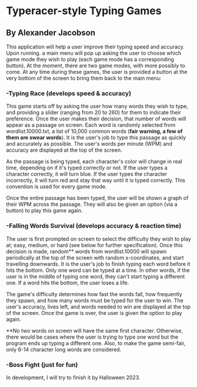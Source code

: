 # Typeracer-style Typing Games

## By Alexander Jacobson

This application will help a user improve their typing speed and accuracy. 
Upon running. a main menu will pop up asking the user to choose which game mode
they wish to play (each game mode has a corresponding button). At the moment, 
there are two game modes, with more possibly to come. At any time during these
games, the user is provided a button at the very bottom of the screen to bring
them back to the main menu:

### -Typing Race (develops speed & accuracy)

This game starts off by asking the user how many words they wish to type,
and providing a slider (ranging from 20 to 260) for them to indicate their 
preference. Once the user makes their decision, that number of words
will appear as a passage on screen. Each word is randomly selected from 
wordlist.10000.txt, a list of 10,000 common words (**fair warning, a few of them
are swear words**). It is the user's job to type this passage as quickly and
accurately as possible. The user's words per minute (WPM) and accuracy are 
displayed at the top of the screen.

As the passage is being typed, each character's color will change in real 
time, depending on if it's typed correctly or not. If the user types a 
character correctly, it will turn blue. If the user types the character 
incorrectly, it will turn red and stay that way until it is typed correctly. This
convention is used for every game mode.

Once the entire passage has been typed, the user will be shown a graph of 
their WPM across the passage. They will also be given an option (via a 
button) to play this game again.

### -Falling Words Survival (develops accuracy & reaction time)

The user is first prompted on screen to select the difficulty they wish to play at;
easy, medium, or hard (see below for further specification). Once this decision is 
made, random** words from wordlist.10000 will spawn periodically at the top of the
screen with random x-coordinates, and start travelling downwards. It is the user's
job to finish typing each word before it hits the bottom. Only one word can be 
typed at a time. In other words, if the user is in the middle 
of typing one word, they can't start typing a different one. If a word hits the 
bottom, the user loses a life. 

The game's difficulty determines how fast the words fall, how frequently they 
spawn, and how many words must be typed for the user to win. The user's accuracy, 
lives left, and words needed to win are displayed at the top of the screen. Once
the game is over, the user is given the option to play again.

**No two words on screen will have the same first character. Otherwise, there 
would be cases where the user is trying to type one word but the program ends up
typing a different one. Also, to make the game semi-fair, only 6-14 character long 
words are considered.

### -Boss Fight (just for fun)

In development, I will try to finish it by Halloween 2023.